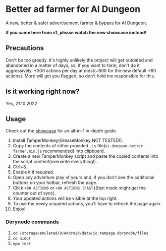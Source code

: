 # Better ad farmer for AI Dungeon
A new, better & safer advertisement farmer & bypass for AI Dungeon.

**If you came here from v1, please watch the new showcase instead!**

## Precautions
Don't be too greedy. It's highly unlikely the project will get outdated and abandoned in a matter of days, so, if you want to farm, don't do it aggressively. +300 actions per day at most(+800 for the new default +80 actions). More will get you flagged, so don't hold me responsible for this.

## Is it working right now?
Yes, 21.10.2022

## Usage
Check out the [showcase](https://check.the.url/you-are-too-early-and-i-am-too-lazy) for an all-in-1 in-depth guide.
1. Install TamperMonkey(GreaseMonkey NOT TESTED!).
2. Copy the contents of either provided `.js` file(`ai-dungeon-better-farmer.min.js` recommended) into clipboard.
3. Create a new TamperMonkey script and paste the copied contents into the script content(overwrite everything!).
4. Ctrl+S.
5. Enable it if required.
6. Open any adventure play of yours and, if you don't see the additional buttons on your hotbar, refresh the page.
7. Click `+80 ACTIONS` or `+80 ACTIONS [FAST]`(fast mode might get the counter out of sync).
8. Your updated actions will be visible at the top right.
9. To use the newly acquired actions, you'll have to refresh the page again.
10. Enjoy!

### Dorynode commands
1. `cd /storage/emulated/0/Android/data/io.tempage.dorynode/files`
2. `cd aidbf`
3. `npm test`
